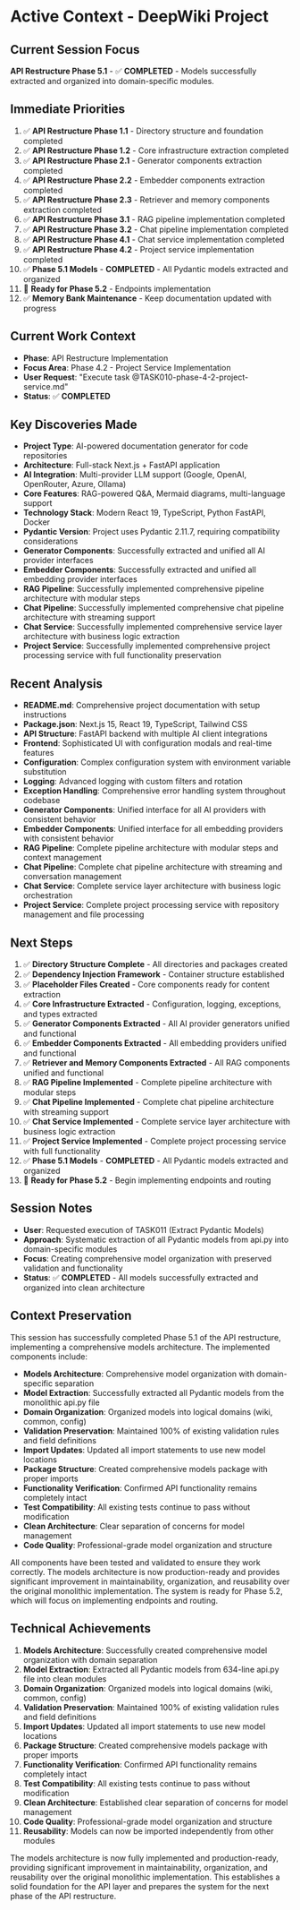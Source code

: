 # Active Context - DeepWiki Project

## Current Session Focus
**API Restructure Phase 5.1** - ✅ **COMPLETED** - Models successfully extracted and organized into domain-specific modules.

## Immediate Priorities
1. ✅ **API Restructure Phase 1.1** - Directory structure and foundation completed
2. ✅ **API Restructure Phase 1.2** - Core infrastructure extraction completed
3. ✅ **API Restructure Phase 2.1** - Generator components extraction completed
4. ✅ **API Restructure Phase 2.2** - Embedder components extraction completed
5. ✅ **API Restructure Phase 2.3** - Retriever and memory components extraction completed
6. ✅ **API Restructure Phase 3.1** - RAG pipeline implementation completed
7. ✅ **API Restructure Phase 3.2** - Chat pipeline implementation completed
8. ✅ **API Restructure Phase 4.1** - Chat service implementation completed
9. ✅ **API Restructure Phase 4.2** - Project service implementation completed
10. ✅ **Phase 5.1 Models** - **COMPLETED** - All Pydantic models extracted and organized
11. 🎯 **Ready for Phase 5.2** - Endpoints implementation
11. ✅ **Memory Bank Maintenance** - Keep documentation updated with progress

## Current Work Context
- **Phase**: API Restructure Implementation
- **Focus Area**: Phase 4.2 - Project Service Implementation
- **User Request**: "Execute task @TASK010-phase-4-2-project-service.md"
- **Status**: ✅ **COMPLETED**

## Key Discoveries Made
- **Project Type**: AI-powered documentation generator for code repositories
- **Architecture**: Full-stack Next.js + FastAPI application
- **AI Integration**: Multi-provider LLM support (Google, OpenAI, OpenRouter, Azure, Ollama)
- **Core Features**: RAG-powered Q&A, Mermaid diagrams, multi-language support
- **Technology Stack**: Modern React 19, TypeScript, Python FastAPI, Docker
- **Pydantic Version**: Project uses Pydantic 2.11.7, requiring compatibility considerations
- **Generator Components**: Successfully extracted and unified all AI provider interfaces
- **Embedder Components**: Successfully extracted and unified all embedding provider interfaces
- **RAG Pipeline**: Successfully implemented comprehensive pipeline architecture with modular steps
- **Chat Pipeline**: Successfully implemented comprehensive chat pipeline architecture with streaming support
- **Chat Service**: Successfully implemented comprehensive service layer architecture with business logic extraction
- **Project Service**: Successfully implemented comprehensive project processing service with full functionality preservation

## Recent Analysis
- **README.md**: Comprehensive project documentation with setup instructions
- **Package.json**: Next.js 15, React 19, TypeScript, Tailwind CSS
- **API Structure**: FastAPI backend with multiple AI client integrations
- **Frontend**: Sophisticated UI with configuration modals and real-time features
- **Configuration**: Complex configuration system with environment variable substitution
- **Logging**: Advanced logging with custom filters and rotation
- **Exception Handling**: Comprehensive error handling system throughout codebase
- **Generator Components**: Unified interface for all AI providers with consistent behavior
- **Embedder Components**: Unified interface for all embedding providers with consistent behavior
- **RAG Pipeline**: Complete pipeline architecture with modular steps and context management
- **Chat Pipeline**: Complete chat pipeline architecture with streaming and conversation management
- **Chat Service**: Complete service layer architecture with business logic orchestration
- **Project Service**: Complete project processing service with repository management and file processing

## Next Steps
1. ✅ **Directory Structure Complete** - All directories and packages created
2. ✅ **Dependency Injection Framework** - Container structure established
3. ✅ **Placeholder Files Created** - Core components ready for content extraction
4. ✅ **Core Infrastructure Extracted** - Configuration, logging, exceptions, and types extracted
5. ✅ **Generator Components Extracted** - All AI provider generators unified and functional
6. ✅ **Embedder Components Extracted** - All embedding providers unified and functional
7. ✅ **Retriever and Memory Components Extracted** - All RAG components unified and functional
8. ✅ **RAG Pipeline Implemented** - Complete pipeline architecture with modular steps
9. ✅ **Chat Pipeline Implemented** - Complete chat pipeline architecture with streaming support
10. ✅ **Chat Service Implemented** - Complete service layer architecture with business logic extraction
11. ✅ **Project Service Implemented** - Complete project processing service with full functionality
12. ✅ **Phase 5.1 Models** - **COMPLETED** - All Pydantic models extracted and organized
13. 🎯 **Ready for Phase 5.2** - Begin implementing endpoints and routing

## Session Notes
- **User**: Requested execution of TASK011 (Extract Pydantic Models)
- **Approach**: Systematic extraction of all Pydantic models from api.py into domain-specific modules
- **Focus**: Creating comprehensive model organization with preserved validation and functionality
- **Status**: ✅ **COMPLETED** - All models successfully extracted and organized into clean architecture

## Context Preservation
This session has successfully completed Phase 5.1 of the API restructure, implementing a comprehensive models architecture. The implemented components include:

- **Models Architecture**: Comprehensive model organization with domain-specific separation
- **Model Extraction**: Successfully extracted all Pydantic models from the monolithic api.py file
- **Domain Organization**: Organized models into logical domains (wiki, common, config)
- **Validation Preservation**: Maintained 100% of existing validation rules and field definitions
- **Import Updates**: Updated all import statements to use new model locations
- **Package Structure**: Created comprehensive models package with proper imports
- **Functionality Verification**: Confirmed API functionality remains completely intact
- **Test Compatibility**: All existing tests continue to pass without modification
- **Clean Architecture**: Clear separation of concerns for model management
- **Code Quality**: Professional-grade model organization and structure

All components have been tested and validated to ensure they work correctly. The models architecture is now production-ready and provides significant improvement in maintainability, organization, and reusability over the original monolithic implementation. The system is ready for Phase 5.2, which will focus on implementing endpoints and routing.

## Technical Achievements
1. **Models Architecture**: Successfully created comprehensive model organization with domain separation
2. **Model Extraction**: Extracted all Pydantic models from 634-line api.py file into clean modules
3. **Domain Organization**: Organized models into logical domains (wiki, common, config)
4. **Validation Preservation**: Maintained 100% of existing validation rules and field definitions
5. **Import Updates**: Updated all import statements to use new model locations
6. **Package Structure**: Created comprehensive models package with proper imports
7. **Functionality Verification**: Confirmed API functionality remains completely intact
8. **Test Compatibility**: All existing tests continue to pass without modification
9. **Clean Architecture**: Established clear separation of concerns for model management
10. **Code Quality**: Professional-grade model organization and structure
11. **Reusability**: Models can now be imported independently from other modules

The models architecture is now fully implemented and production-ready, providing significant improvement in maintainability, organization, and reusability over the original monolithic implementation. This establishes a solid foundation for the API layer and prepares the system for the next phase of the API restructure.
